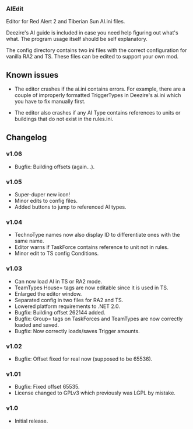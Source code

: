 ### AIEdit ###

Editor for Red Alert 2 and Tiberian Sun AI.ini files.

Deezire's AI guide is included in case you need help figuring out what's what. The program usage itself should be self explanatory.

The config directory contains two ini files with the correct configuration for vanilla RA2 and TS. These files can be edited to support your own mod.

## Known issues ##

- The editor crashes if the ai.ini contains errors. For example, there are a couple of improperly formatted TriggerTypes in Deezire's ai.ini which you have to fix manually first.

- The editor also crashes if any AI Type contains references to units or buildings that do not exist in the rules.ini.

## Changelog ##

### v1.06 ###
- Bugfix: Building offsets (again...).

### v1.05 ###
- Super-duper new icon!
- Minor edits to config files.
- Added buttons to jump to referenced AI types.

### v1.04 ###
- TechnoType names now also display ID to differentiate ones with the same name.
- Editor warns if TaskForce contains reference to unit not in rules.
- Minor edit to TS config Conditions.

### v1.03 ###
- Can now load AI in TS or RA2 mode.
- TeamTypes House= tags are now editable since it is used in TS.
- Enlarged the editor window.
- Separated config in two files for RA2 and TS.
- Lowered platform requirements to .NET 2.0.
- Bugfix: Building offset 262144 added.
- Bugfix: Group= tags on TaskForces and TeamTypes are now correctly loaded and saved.
- Bugfix: Now correctly loads/saves Trigger amounts.

### v1.02 ###
- Bugfix: Offset fixed for real now (supposed to be 65536).

### v1.01 ###
- Bugfix: Fixed offset 65535.
- License changed to GPLv3 which previously was LGPL by mistake.

### v1.0 ###
- Initial release.